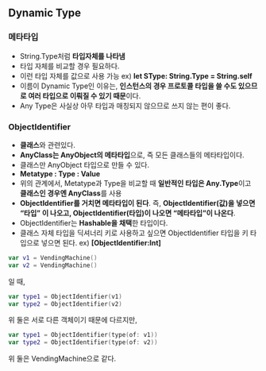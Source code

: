 ## Dynamic Type
### 메타타입
- String.Type처럼 **타입자체를 나타냄**
- 타입 자체를 비교할 경우 필요하다.
- 이런 타입 자체를 값으로 사용 가능 ex) **let SType: String.Type = String.self**
- 이름이 Dynamic Type인 이유는, **인스턴스의 경우 프로토콜 타입을 쓸 수도 있으므로 여러 타입으로 이뤄질 수 있기 때문**이다.
- Any Type은 사실상 아무 타입과 매칭되지 않으므로 쓰지 않는 편이 좋다.

### ObjectIdentifier
- **클래스**와 관련있다.
- **AnyClass는 AnyObject의 메타타입**으로, 즉 모든 클래스들의 메타타입이다.
- 클래스만 AnyObject 타입으로 만들 수 있다.
- **Metatype : Type : Value**
- 위의 관계에서, Metatype과 Type을 비교할 때 **일반적인 타입은 Any.Type**이고 **클래스인 경우엔 AnyClass**를 사용
- **ObjectIdentifier를 거치면 메타타입이 된다**. 즉, **ObjectIdentifier(값)을 넣으면 “타입” 이 나오고, ObjectIdentifier(타입)이 나오면 “메타타입”이 나온다**.
- ObjectIdentifier는 **Hashable을 채택**한 타입이다. 
- 클래스 자체 타입을 딕셔너리 키로 사용하고 싶으면 ObjectIdentifier 타입을 키 타입으로 넣으면 된다. ex) **[ObjectIdentifier:Int]**

```swift
var v1 = VendingMachine()
var v2 = VendingMachine()
```

일 때,

```swift
var type1 = ObjectIdentifier(v1)
var type2 = ObjectIdentifier(v2)
```

위 둘은 서로 다른 객체이기 때문에 다르지만,

```swift
var type1 = ObjectIdentifier(type(of: v1))
var type2 = ObjectIdentifier(type(of: v2))
```

위 둘은 VendingMachine으로 같다.